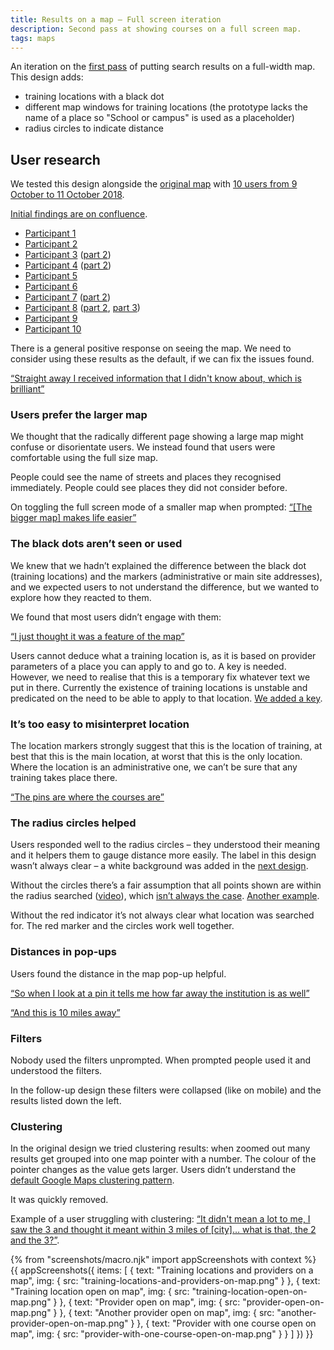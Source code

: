 ```yaml
---
title: Results on a map – Full screen iteration
description: Second pass at showing courses on a full screen map.
tags: maps
---
```

An iteration on the [first pass](/find-teacher-training/experimental-map/) of putting search results on a full-width map. This design adds:

*   training locations with a black dot
*   different map windows for training locations (the prototype lacks the name of a place so "School or campus" is used as a placeholder)
*   radius circles to indicate distance

## User research

We tested this design alongside the [original map](/find-teacher-training/map-original) with [10 users from 9 October to 11 October 2018](https://lookback.io/dfe-digital/r4-live-routes-in).

[Initial findings are on confluence](https://dfedigital.atlassian.net/wiki/spaces/BaT/pages/615219275/First+round+on+location).

*   [Participant 1](https://lookback.io/watch/AprAGdLxxz9FdxGLJ)
*   [Participant 2](https://lookback.io/watch/u9cZaEQQRZGDofaKP)
*   [Participant 3](https://lookback.io/watch/ASAKdsr783jwsPMxh) ([part 2](https://lookback.io/watch/E9934fSeb3Zu5ubP4))
*   [Participant 4](https://lookback.io/watch/SQSacPWpZoagWWb7y) ([part 2](https://lookback.io/watch/Z7hgQ6xFz5fxBjw48))
*   [Participant 5](https://lookback.io/watch/GiTRz4TGGFdkWrQAy)
*   [Participant 6](https://lookback.io/watch/6fpoe9h3RPnvRxAti)
*   [Participant 7](https://lookback.io/watch/FCQB8Q5DTjkDAD44w) ([part 2](https://lookback.io/watch/MhCQ6R6gRASHmxxuX))
*   [Participant 8](https://lookback.io/watch/ZJAPjZSHPkKiDiNXk) ([part 2](https://lookback.io/watch/mgtvefiPnJvgREmih), [part 3](https://lookback.io/watch/eXcRdhFDjFx8H8rXP))
*   [Participant 9](https://lookback.io/watch/aMhWcCjxknPF69zsy)
*   [Participant 10](https://lookback.io/watch/JXJFEQMvzDBk8HH32)

There is a general positive response on seeing the map. We need to consider using these results as the default, if we can fix the issues found.

[“Straight away I received information that I didn't know about, which is brilliant”](https://lookback.io/watch/GiTRz4TGGFdkWrQAy?t=32m5.36s)

### Users prefer the larger map

We thought that the radically different page showing a large map might confuse or disorientate users. We instead found that users were comfortable using the full size map.

People could see the name of streets and places they recognised immediately. People could see places they did not consider before.

On toggling the full screen mode of a smaller map when prompted: [“\[The bigger map\] makes life easier”](https://lookback.io/watch/GiTRz4TGGFdkWrQAy?t=33m26.05s)

### The black dots aren’t seen or used

We knew that we hadn’t explained the difference between the black dot (training locations) and the markers (administrative or main site addresses), and we expected users to not understand the difference, but we wanted to explore how they reacted to them.

We found that most users didn’t engage with them:

[“I just thought it was a feature of the map”](https://lookback.io/watch/6fpoe9h3RPnvRxAti?t=28m39.88s)

Users cannot deduce what a training location is, as it is based on provider parameters of a place you can apply to and go to. A key is needed. However, we need to realise that this is a temporary fix whatever text we put in there. Currently the existence of training locations is unstable and predicated on the need to be able to apply to that location. [We added a key](/find-teacher-training/map-2).

### It’s too easy to misinterpret location

The location markers strongly suggest that this is the location of training, at best that this is the main location, at worst that this is the only location. Where the location is an administrative one, we can’t be sure that any training takes place there.

[“The pins are where the courses are”](https://lookback.io/watch/6fpoe9h3RPnvRxAti?t=30m7.54s)

### The radius circles helped

Users responded well to the radius circles – they understood their meaning and it helpers them to gauge distance more easily. The label in this design wasn’t always clear – a white background was added in the [next design](/find-teacher-training/map-2).

Without the circles there’s a fair assumption that all points shown are within the radius searched ([video](https://lookback.io/watch/GiTRz4TGGFdkWrQAy?t=27m43.27s)), which [isn’t always the case](https://lookback.io/watch/GiTRz4TGGFdkWrQAy?t=30m27.11s). [Another example](https://lookback.io/watch/u9cZaEQQRZGDofaKP?t=53m34s).

Without the red indicator it’s not always clear what location was searched for. The red marker and the circles work well together.

### Distances in pop-ups

Users found the distance in the map pop-up helpful.

[“So when I look at a pin it tells me how far away the institution is as well”](https://lookback.io/watch/GiTRz4TGGFdkWrQAy?t=40m39.85s)

[“And this is 10 miles away”](https://lookback.io/watch/2y5X6M8ZqsKpthh3Q?t=1m12.15s)

### Filters

Nobody used the filters unprompted. When prompted people used it and understood the filters.

In the follow-up design these filters were collapsed (like on mobile) and the results listed down the left.

### Clustering

In the original design we tried clustering results: when zoomed out many results get grouped into one map pointer with a number. The colour of the pointer changes as the value gets larger. Users didn’t understand the [default Google Maps clustering pattern](https://developers.google.com/maps/documentation/javascript/marker-clustering).

It was quickly removed.

Example of a user struggling with clustering: [“It didn't mean a lot to me, I saw the 3 and thought it meant within 3 miles of \[city\]… what is that, the 2 and the 3?”](https://lookback.io/watch/u9cZaEQQRZGDofaKP?t=57m9.02s).

{% from "screenshots/macro.njk" import appScreenshots with context %}
{{ appScreenshots({
  items: [
    { text: "Training locations and providers on a map", img: { src: "training-locations-and-providers-on-map.png" } },
    { text: "Training location open on map", img: { src: "training-location-open-on-map.png" } },
    { text: "Provider open on map", img: { src: "provider-open-on-map.png" } },
    { text: "Another provider open on map", img: { src: "another-provider-open-on-map.png" } },
    { text: "Provider with one course open on map", img: { src: "provider-with-one-course-open-on-map.png" } }
  ]
}) }}
